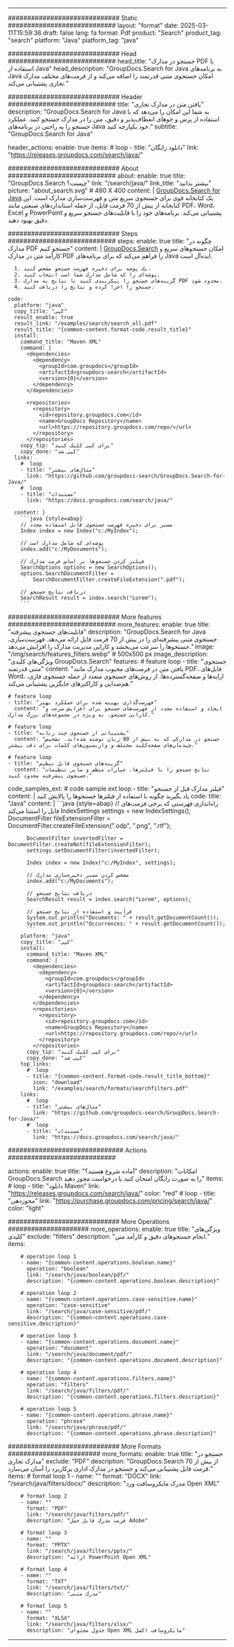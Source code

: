 
---
############################# Static ############################
layout: "format"
date:  2025-03-11T15:59:36
draft: false
lang: fa
format: Pdf
product: "Search"
product_tag: "search"
platform: "Java"
platform_tag: "java"

############################# Head ############################
head_title: "جستجو در مدارک PDF با استفاده از Java"
head_description: "GroupDocs.Search for Java به برنامه‌های Java امکان جستجوی متنی قدرتمند را اضافه می‌کند و از فرمت‌های مختلف مدارک تجاری پشتیبانی می‌کند."

############################# Header ############################
title: "یافتن متن در مدارک تجاری" 
description: "GroupDocs.Search for Java به شما این امکان را می‌دهد که با استفاده از پرس و جوهای انعطاف‌پذیر و دقیق، متن را در مدارک جستجو کنید. عملکرد جستجو را به راحتی در برنامه‌های Java خود یکپارچه کنید."
subtitle: "GroupDocs.Search for Java" 

header_actions:
  enable: true
  items:
    #  loop
    - title: "دانلود رایگان"
      link: "https://releases.groupdocs.com/search/java/"
      
############################# About ############################
about:
    enable: true
    title: "GroupDocs.Search چیست؟"
    link: "/search/java/"
    link_title: "بیشتر بدانید"
    picture: "about_search.svg" # 480 X 400
    content: |
       [GroupDocs.Search for Java](/search/java/) یک کتابخانه قوی برای جستجوی سریع متن و فهرست‌سازی مدارک است. این کتابخانه از بیش از 70 فرمت فایل، از جمله استانداردهای صنعتی مانند PDF، Word، Excel و PowerPoint پشتیبانی می‌کند. برنامه‌های خود را با قابلیت‌های جستجو سریع و دقیق بهبود دهید.

############################# Steps ############################
steps:
    enable: true
    title: "چگونه در مدارک PDF جستجو کنیم"
    content: |
      [GroupDocs.Search](/search/java/) امکان جستجوهای سریع و کارآمد متن در مدارک PDF را فراهم می‌کند که برای برنامه‌های Java ایده‌آل است.
      
      1. یک پوشه برای ذخیره فهرست جستجو مشخص کنید.
      2. پوشه‌ای را که شامل مدارک شما است انتخاب کنید.
      3. گزینه‌های جستجو را پیکربندی کنید تا نتایج به مدارک PDF محدود شود.
      4. جستجو را اجرا کرده و نتایج را دریافت کنید.
   
    code:
      platform: "java"
      copy_title: "کپی"
      result_enable: true
      result_link: "/examples/search/search_all.pdf"
      result_title: "{common-content.format-code.result_title}"
      install:
        command_title: "Maven XML"
        command: |
          <dependencies>
            <dependency>
              <groupId>com.groupdocs</groupId>
              <artifactId>groupdocs-search</artifactId>
              <version>{0}</version>
            </dependency>
          </dependencies>

          <repositories>
            <repository>
              <id>repository.groupdocs.com</id>
              <name>GroupDocs Repository</name>
              <url>https://repository.groupdocs.com/repo/</url>
            </repository>
          </repositories>
        copy_tip: "برای کپی کلیک کنید"
        copy_done: "کپی شد"
      links:
        #  loop
        - title: "مثال‌های بیشتر"
          link: "https://github.com/groupdocs-search/GroupDocs.Search-for-Java/"
        #  loop
        - title: "مستندات"
          link: "https://docs.groupdocs.com/search/java/"
          
      content: |
        ```java {style=abap}
        // مسیر برای ذخیره فهرست جستجوی قابل استفاده مجدد
        Index index = new Index("c:/MyIndex");

        // پوشه‌ای که شامل مدارک است
        index.add("c:/MyDocuments");

        // فیلتر کردن جستجوها بر اساس فرمت مدارک
        SearchOptions options = new SearchOptions();
        options.SearchDocumentFilter = 
            SearchDocumentFilter.createFileExtension(".pdf");

        // دریافت نتایج جستجو
        SearchResult result = index.search("Lorem");
        ```            

############################# More features ############################
more_features:
  enable: true
  title: "قابلیت‌های جستجوی پیشرفته"
  description: "GroupDocs.Search for Java جستجوی متنی پیشرفته‌ای را در بیش از 70 فرمت فایل ارائه می‌دهد. فهرست‌سازی، جستجوها را سرعت می‌بخشد و کارایی مدیریت مدارک را افزایش می‌دهد."
  image: "/img/search/features_filters.webp" # 500x500 px
  image_description: "ویژگی‌های کلیدی GroupDocs.Search"
  features:
    # feature loop
    - title: "جستجوی متنی قدرتمند"
      content: "یافتن متن در فرمت‌های محبوب مدارک مانند PDF، فایل‌های Word، ارایه‌ها و صفحه‌گسترده‌ها. از روش‌های جستجوی متعدد از جمله جستجوی فازی، هم‌صدایی و کاراکترهای جایگزین پشتیبانی می‌کند."

    # feature loop
    - title: "فهرست‌گذاری بهینه شده برای عملکرد بهتر"
      content: "ایجاد و استفاده مجدد از فهرست‌های جستجو برای افزایش سرعت و کارایی جستجو، به ویژه در مجموعه‌های بزرگ مدارک."

    # feature loop
    - title: "پشتیبانی از جستجوی چند زبانه"
      content: "جستجو در مدارکی که به بیش از 80 زبان نوشته شده‌اند. تشخیص چیدمان‌های صفحه‌کلید مختلف و واریسیون‌های کلمات برای دقت بیشتر."

    # feature loop
    - title: "گزینه‌های جستجوی قابل تنظیم"
      content: "نتایج جستجو را با فیلترها، عبارات منظم و سایر تنظیمات جستجوی پیشرفته محدود کنید."
      
  code_samples_ext:
    # code sample ext loop
    - title: "فیلتر مدارک قبل از جستجو"
      content: |
        یاد بگیرید چگونه با استفاده از فیلترها جستجوها را پالایش کنید
      code:
        title: "Java"
        content: |
          ```java {style=abap}
          // راه‌اندازی فهرستی که برخی فرمت‌های فایل را استثنا می‌کند
          IndexSettings settings = new IndexSettings();
          DocumentFilter fileExtensionFilter = 
            DocumentFilter.createFileExtension(".odp", ".png", ".rtf");

          DocumentFilter invertedFilter = DocumentFilter.createNot(fileExtensionFilter);
          settings.setDocumentFilter(invertedFilter);

          Index index = new Index("c:/MyIndex", settings);
              
          // مشخص کردن مسیر ذخیره‌سازی مدارک
          index.add("c:/MyDocuments");

          // دریافت نتایج جستجو
          SearchResult result = index.search("Lorem", options);
          
          // فرآیند و استفاده از نتایج جستجو
          System.out.println("Documents: " + result.getDocumentCount());
          System.out.println("Occurrences: " + result.getDocumentCount());
          ```
        platform: "java"
        copy_title: "کپی"
        install:
          command_title: "Maven XML"
          command: |
            <dependencies>
              <dependency>
                <groupId>com.groupdocs</groupId>
                <artifactId>groupdocs-search</artifactId>
                <version>{0}</version>
              </dependency>
            </dependencies>
            <repositories>
              <repository>
                <id>repository.groupdocs.com</id>
                <name>GroupDocs Repository</name>
                <url>https://repository.groupdocs.com/repo/</url>
              </repository>
            </repositories>
          copy_tip: "برای کپی کلیک کنید"
          copy_done: "کپی شد"
        top_links:
          #  loop
          - title: "{common-content.format-code.result_title_bottom}"
            icon: "download"
            link: "/examples/search/formats/searchfilters.pdf"
        links:
          #  loop
          - title: "مثال‌های بیشتر"
            link: "https://github.com/groupdocs-search/GroupDocs.Search-for-Java/"
          #  loop
          - title: "مستندات"
            link: "https://docs.groupdocs.com/search/java/"
            

            


############################## Actions ############################

actions:
  enable: true
  title: "آماده شروع هستید؟"
  description: "امکانات GroupDocs.Search را به صورت رایگان امتحان کنید یا درخواست مجوز دهید"
  items:
    #  loop
    - title: "دانلود Maven"
      link: "https://releases.groupdocs.com/search/java/"
      color: "red"
        #  loop
    - title: "مجوزدهی"
      link: "https://purchase.groupdocs.com/pricing/search/java/"
      color: "light"


############################# More Operations #####################
more_operations:
    enable: true
    title: "ویژگی‌های کلیدی"
    exclude: "filters"
    description: "انجام جستجوهای دقیق و کارآمد متن."
    items: 
          
        # operation loop 1
        - name: "{common-content.operations.boolean.name}"
          operation: "boolean"
          link: "/search/java/boolean/pdf/"
          description: "{common-content.operations.boolean.description}"

        # operation loop 2
        - name: "{common-content.operations.case-sensitive.name}"
          operation: "case-sensitive"
          link: "/search/java/case-sensitive/pdf/"
          description: "{common-content.operations.case-sensitive.description}"

        # operation loop 3
        - name: "{common-content.operations.document.name}"
          operation: "document"
          link: "/search/java/document/pdf/"
          description: "{common-content.operations.document.description}"

        # operation loop 4
        - name: "{common-content.operations.filters.name}"
          operation: "filters"
          link: "/search/java/filters/pdf/"
          description: "{common-content.operations.filters.description}"

        # operation loop 5
        - name: "{common-content.operations.phrase.name}"
          operation: "phrase"
          link: "/search/java/phrase/pdf/"
          description: "{common-content.operations.phrase.description}"
          
        
          
############################# More Formats ########################
more_formats:
    enable: true
    title: "جستجو در مدارک تجاری"
    exclude: "PDF"
    description: "GroupDocs.Search از بیش از 70 فرمت فایل پشتیبانی می‌کند و جستجو در مدارک اداری پرکاربرد را آسان می‌سازد."
    items: 
        # format loop 1
        - name: ""
          format: "DOCX"
          link: "/search/java/filters/docx/"
          description: "مدرک مایکروسافت ورد Open XML"
          
        # format loop 2
        - name: ""
          format: "PDF"
          link: "/search/java/filters/pdf/"
          description: "فرمت مدرک قابل حمل Adobe"
          
        # format loop 3
        - name: ""
          format: "PPTX"
          link: "/search/java/filters/pptx/"
          description: "ارائه PowerPoint Open XML"

        # format loop 4
        - name: ""
          format: "TXT"
          link: "/search/java/filters/txt/"
          description: "مدرک متنی"
          
        # format loop 5
        - name: ""
          format: "XLSX"
          link: "/search/java/filters/xlsx/"
          description: "جدول محتوای Open XML مایکروسافت اکسل"
  

---
